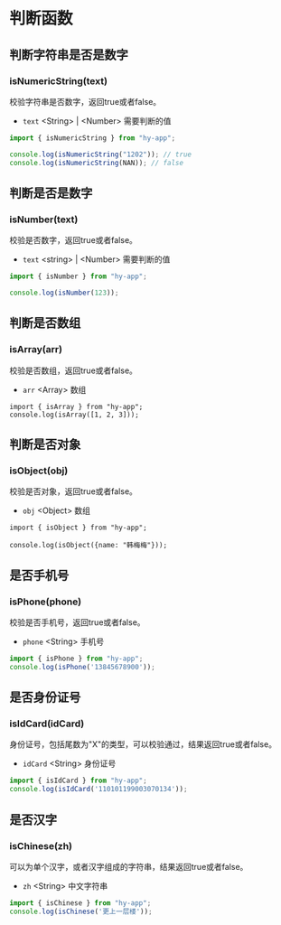 # 判断函数

## 判断字符串是否是数字
### isNumericString(text)
校验字符串是否数字，返回true或者false。
- `text` \<String> | \<Number> 需要判断的值
```ts
import { isNumericString } from "hy-app";

console.log(isNumericString("1202")); // true
console.log(isNumericString(NAN)); // false
```

## 判断是否是数字
### isNumber(text)
校验是否数字，返回true或者false。
- `text` \<string> | \<Number> 需要判断的值
```ts
import { isNumber } from "hy-app";

console.log(isNumber(123));
```

## 判断是否数组
### isArray(arr)
校验是否数组，返回true或者false。
- `arr` \<Array> 数组
```vue
import { isArray } from "hy-app";
console.log(isArray([1, 2, 3]));
```

## 判断是否对象
### isObject(obj)
校验是否对象，返回true或者false。
- `obj` \<Object> 数组
```vue
import { isObject } from "hy-app";

console.log(isObject({name: "韩梅梅"}));
```

## 是否手机号
### isPhone(phone)
校验是否手机号，返回true或者false。
- `phone` \<String> 手机号
```ts
import { isPhone } from "hy-app";
console.log(isPhone('13845678900'));
```

## 是否身份证号
### isIdCard(idCard)
身份证号，包括尾数为"X"的类型，可以校验通过，结果返回true或者false。
- `idCard` \<String> 身份证号
```ts
import { isIdCard } from "hy-app";
console.log(isIdCard('110101199003070134'));
```

## 是否汉字
### isChinese(zh)
可以为单个汉字，或者汉字组成的字符串，结果返回true或者false。
- `zh` \<String> 中文字符串
```ts
import { isChinese } from "hy-app";
console.log(isChinese('更上一层楼'));
```